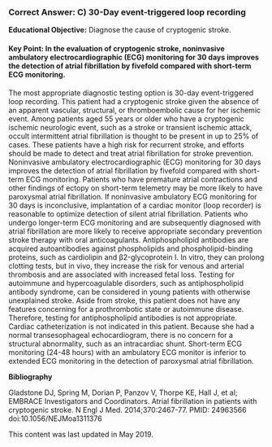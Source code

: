 
### Correct Answer: C) 30-Day event-triggered loop recording 

**Educational Objective:** Diagnose the cause of cryptogenic stroke.

#### **Key Point:** In the evaluation of cryptogenic stroke, noninvasive ambulatory electrocardiographic (ECG) monitoring for 30 days improves the detection of atrial fibrillation by fivefold compared with short-term ECG monitoring.

The most appropriate diagnostic testing option is 30-day event-triggered loop recording. This patient had a cryptogenic stroke given the absence of an apparent vascular, structural, or thromboembolic cause for her ischemic event. Among patients aged 55 years or older who have a cryptogenic ischemic neurologic event, such as a stroke or transient ischemic attack, occult intermittent atrial fibrillation is thought to be present in up to 25% of cases. These patients have a high risk for recurrent stroke, and efforts should be made to detect and treat atrial fibrillation for stroke prevention. Noninvasive ambulatory electrocardiographic (ECG) monitoring for 30 days improves the detection of atrial fibrillation by fivefold compared with short-term ECG monitoring. Patients who have premature atrial contractions and other findings of ectopy on short-term telemetry may be more likely to have paroxysmal atrial fibrillation. If noninvasive ambulatory ECG monitoring for 30 days is inconclusive, implantation of a cardiac monitor (loop recorder) is reasonable to optimize detection of silent atrial fibrillation. Patients who undergo longer-term ECG monitoring and are subsequently diagnosed with atrial fibrillation are more likely to receive appropriate secondary prevention stroke therapy with oral anticoagulants.
Antiphospholipid antibodies are acquired autoantibodies against phospholipids and phospholipid-binding proteins, such as cardiolipin and β2-glycoprotein I. In vitro, they can prolong clotting tests, but in vivo, they increase the risk for venous and arterial thrombosis and are associated with increased fetal loss. Testing for autoimmune and hypercoagulable disorders, such as antiphospholipid antibody syndrome, can be considered in young patients with otherwise unexplained stroke. Aside from stroke, this patient does not have any features concerning for a prothrombotic state or autoimmune disease. Therefore, testing for antiphospholipid antibodies is not appropriate.
Cardiac catheterization is not indicated in this patient. Because she had a normal transesophageal echocardiogram, there is no concern for a structural abnormality, such as an intracardiac shunt.
Short-term ECG monitoring (24-48 hours) with an ambulatory ECG monitor is inferior to extended ECG monitoring in the detection of paroxysmal atrial fibrillation.

**Bibliography**

Gladstone DJ, Spring M, Dorian P, Panzov V, Thorpe KE, Hall J, et al; EMBRACE Investigators and Coordinators. Atrial fibrillation in patients with cryptogenic stroke. N Engl J Med. 2014;370:2467-77. PMID: 24963566 doi:10.1056/NEJMoa1311376

This content was last updated in May 2019.
